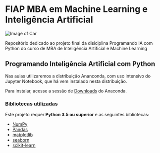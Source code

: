 # FIAP MBA em Machine Learning e Inteligência Artificial

![Image of Car](https://github.com/michelpf/fiap-ml-prog-ia-python-capstone/blob/master/imagens/car.jpg)

Repositório dedicado ao projeto final da disiciplina Programando IA com Python do curso de MBA de Inteligência Artificial e Machine Learning

## Programando Inteligência Artificial com Python

Nas aulas utilizaremos a distribuição Ananconda, com uso intensivo do Jupyter Notebook, que há vem instalado nesta distribuição.

Para instalar, acesse a sessão de [Downloads](https://www.anaconda.com/download) do Anaconda.

### Bibliotecas utilizadas

Este projeto requer **Python 3.5 ou superior** e as seguintes bibliotecas:

- [NumPy](http://www.numpy.org/)
- [Pandas](http://pandas.pydata.org/)
- [matplotlib](http://matplotlib.org/)
- [seaborn](http://seaborn.pydata.org/)
- [scikit-learn](http://scikit-learn.org/stable/)
